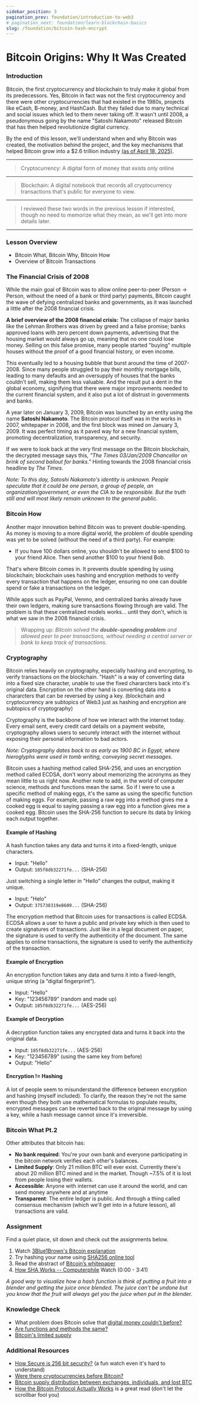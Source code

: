 ```yaml
---
sidebar_position: 3
pagination_prev: foundation/introduction-to-web3
# pagination_next: foundation/learn-blockchain-basics
slug: /foundation/bitcoin-hash-encrypt
---
```

<!-- 
File: 3-bitcoin-hash-encrypt.md
Description: Explains Bitcoin's origins, cryptography, and its significance.
-->

# Bitcoin Origins: Why It Was Created

### Introduction

Bitcoin, the first cryptocurrency and blockchain to truly make it global from its predecessors. Yes, Bitcoin in fact was not the first cryptocurrency and there were other cryptocurrencies that had existed in the 1980s, projects like eCash, B-money, and HashCash. But they failed due to many technical and social issues which led to them never taking off. It wasn't until 2008, a pseudonymous going by the name "Satoshi Nakamoto" released Bitcoin that has then helped revolutionize digital currency.

By the end of this lesson, we'll understand when and why Bitcoin was created, the motivation behind the project, and the key mechanisms that helped Bitcoin grow into a $2.6 trillion industry [(as of April 18, 2025)](https://coinmarketcap.com/crypto-heatmap/).

---
> Cryptocurrency: A digital form of money that exists only online
---
> Blockchain: A digital notebook that records all cryptocurrency transactions that's public for everyone to view.
---
> I reviewed these two words in the previous lesson if interested, though no need to memorize what they mean, as we'll get into more details later.

---

### Lesson Overview

- Bitcoin What, Bitcoin Why, Bitcoin How
- Overview of Bitcoin Transactions

### The Financial Crisis of 2008

While the main goal of Bitcoin was to allow online peer-to-peer (Person -> Person, without the need of a bank or third party) payments, Bitcoin caught the wave of defying centralized banks and governments, as it was launched a little after the 2008 financial crisis. 

**A brief overview of the 2008 financial crisis:** The collapse of major banks like the Lehman Brothers was driven by greed and a false promise; banks approved loans with zero percent down payments, advertising that the housing market would always go up, meaning that no one could lose money. Selling on this false promise, many people started "buying" multiple houses without the proof of a good financial history, or even income. 

This eventually led to a housing bubble that burst around the time of 2007-2008. Since many people struggled to pay their monthly mortgage bills, leading to many defaults and an oversupply of houses that the banks couldn't sell, making them less valuable. And the result put a dent in the global economy, signifying that there were major improvements needed to the current financial system, and it also put a lot of distrust in governments and banks.

A year later on January 3, 2009, Bitcoin was launched by an entity using the name **Satoshi Nakamoto**. The Bitcoin protocol itself was in the works in 2007, whitepaper in 2008, and the first block was mined on January 3, 2009. It was perfect timing as it paved way for a new financial system, promoting decentralization, transparency, and security. 

If we were to look back at the very first message on the Bitcoin blockchain, the decrypted message says this, _"The Times 03/Jan/2009 Chancellor on brink of second bailout for banks."_  Hinting towards the 2008 financial crisis headline by _The Times_.

_Note: To this day, Satoshi Nakamoto's identity is unknown. People speculate that it could be one person, a group of people, an organization/government, or even the CIA to be responsible. But the truth still and will most likely remain unknown to the general public._

### Bitcoin How

Another major innovation behind Bitcoin was to prevent double-spending. As money is moving to a more digital world, the problem of double spending was yet to be solved (without the need of a third party). For example: 

- If you have 100 dollars online, you shouldn't be allowed to send $100 to your friend Alice. Then send another $100 to your friend Bob.

That's where Bitcoin comes in. It prevents double spending by using blockchain; blockchain uses hashing and encryption methods to verify every transaction that happens on the ledger, ensuring no one can double spend or fake a transactions on the ledger.

While apps such as PayPal, Venmo, and centralized banks already have their own ledgers, making sure transactions flowing through are valid. The problem is that these centralized models works... until they don't, which is what we saw in the 2008 financial crisis.

> Wrapping up: _Bitcoin solved the **double-spending problem** and allowed peer to peer transactions, without needing a central server or bank to keep track of transactions._

### Cryptography

Bitcoin relies heavily on cryptography, especially hashing and encrypting, to verify transactions on the blockchain. "Hash" is a way of converting data into a fixed size character, unable to use the fixed chararcters back into it's original data. Encryption on the other hand is converting data into a chararcters that can be reversed by using a key. (blockchain and cryptocurrency are subtopics of Web3 just as hashing and encryption are subtopics of cryptography)

Cryptography is the backbone of how we interact with the internet today. Every email sent, every credit card details on a payment website, cryptography allows users to securely interact with the internet without exposing their personal information to bad actors.

_Note: Cryptography dates back to as early as 1900 BC in Egypt, where hieroglyphs were used in tomb writing, conveying secret messages._

Bitcoin uses a hashing method called SHA-256, and uses an encryption method called ECDSA, don't worry about memorizing the acronyms as they mean little to us right now. Another note to add, in the world of computer science, methods and functions mean the same. So if I were to use a specific method of making eggs, it's the same as using the specific function of making eggs. For example, passing a raw egg into a method gives me a cooked egg is equal to saying passing a raw egg into a function gives me a cooked egg. Bitcoin uses the SHA-256 function to secure its data by linking each output together.

#### Example of Hashing
A hash function takes any data and turns it into a fixed-length, unique characters.
- Input: "Hello"
- Output: `185f8db32271fe...` (SHA-256)

Just switching a single letter in "Hello" changes the output, making it unique.
- Input: "Helo"
- Output: `375738319e8609...` (SHA-256)

The encryption method that Bitcoin uses for transactions is called ECDSA. ECDSA allows a user to have a public and private key which is then used to create signatures of transactions. Just like in a legal document on paper, the signature is used to verify the authenticity of the document. The same applies to online transactions, the signature is used to verify the authenticity of the transaction.

#### Example of Encryption
An encryption function takes any data and turns it into a fixed-length, unique string (a “digital fingerprint”).
- Input: "Hello"
- Key: "123456789" (random and made up)
- Output: `185f8db32271fe...` (AES-256) 

#### Example of Decryption
A decryption function takes any encrypted data and turns it back into the original data.
- Input: `185f8db32271fe...` (AES-256)
- Key: "123456789" (using the same key from before)
- Output: "Hello"

#### Encryption != Hashing

A lot of people seem to misunderstand the difference between encryption and hashing (myself included). To clarify, the reason they're not the same even though they both use mathematical formulas to populate results, encrypted messages can be reverted back to the original message by using a key, while a hash message cannot since it's irreversible.

### Bitcoin What Pt.2

Other attributes that bitcoin has:

- **No bank required**: You're your own bank and everyone participating in the bitcoin network verifies each other's balances.
- **Limited Supply**: Only 21 million BTC will ever exist. Currently there's about 20 million BTC mined and in the market. Though ~7.5% of it is lost from people losing their wallets.
- **Accessible**: Anyone with internet can use it around the world, and can send money anywhere and at anytime
- **Transparent**: The entire ledger is public. And through a thing called consensus mechanism (which we'll get into in a future lesson), all transactions are valid.

### Assignment

<div class="lesson-content__panel" markdown="1">

Find a quiet place, sit down and check out the assignments below. 

1. Watch [3Blue1Brown's Bitcoin explanation](https://youtu.be/bBC-nXj3Ng4?si=e1O0sulIwZKjZS46)
2. Try hashing your name using [SHA256 online tool](https://emn178.github.io/online-tools/sha256.html)
3. Read the abstract of [Bitcoin’s whitepaper](https://bitcoin.org/bitcoin.pdf)
4. [How SHA Works -- Computerphile](https://youtu.be/DMtFhACPnTY?si=B1VOu-buGX_txghb) Watch (0:00 - 3:41)

_A good way to visualize how a hash function is think of putting a fruit into a blender and getting the juice once blended. The juice can't be undone but you know that the fruit will always get you the juice when put in the blender._

</div>

### Knowledge Check

<div class="lesson-content__conclusion" markdown="1">

- What problem does Bitcoin solve that [digital money couldn't before?](#bitcoin-how)
- [Are functions and methods the same?](#cryptography)
- [Bitcoin's limited supply](#bitcoin-what-pt2)

</div>

### Additional Resources

<div class="lesson-content__conclusion" markdown="1">

- [How Secure is 256 bit security?](https://youtu.be/S9JGmA5_unY?si=B5DEaX_cI8n-M9CF) (a fun watch even it's hard to understand)
- [Were there cryptocurrencies before Bitcoin?](https://www.investopedia.com/tech/were-there-cryptocurrencies-bitcoin/)
- [Bitcoin supply distribution between exchanges, individuals, and lost BTC](https://www.ainvest.com/news/individuals-hold-69-bitcoin-supply-institutions-scramble-2502/)
- [How the Bitcoin Protocol Actually Works](https://michaelnielsen.org/ddi/how-the-bitcoin-protocol-actually-works/) is a great read (don't let the scrollbar fool you)

</div>